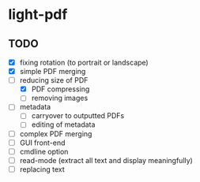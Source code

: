 # light-pdf
## TODO
- [x] fixing rotation (to portrait or landscape)
- [x] simple PDF merging
- [ ] reducing size of PDF
  - [x] PDF compressing
  - [ ] removing images
- [ ] metadata
  - [ ] carryover to outputted PDFs
  - [ ] editing of metadata
- [ ] complex PDF merging
- [ ] GUI front-end
- [ ] cmdline option
- [ ] read-mode (extract all text and display meaningfully)
- [ ] replacing text
